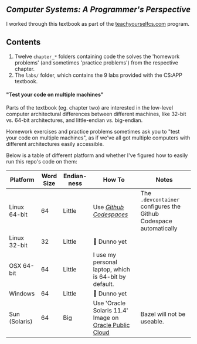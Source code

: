 ## _Computer Systems: A Programmer's Perspective_

I worked through this textbook as part of the [teachyourselfcs.com](https://teachyourselfcs.com/) program.

## Contents

1. Twelve `chapter_*` folders containing code the solves the 'homework problems' (and sometimes 'practice problems') from the respective chapter.
2. The `labs/` folder, which contains the 9 labs provided with the CS:APP textbook.

#### "Test your code on multiple machines"

Parts of the textbook (eg. chapter two) are interested in the low-level computer architectural differences between
different machines, like 32-bit vs. 64-bit architectures, and little-endian vs. big-endian.

Homework exercises and practice problems sometimes ask you to "test your code on multiple machines", as if we've all
got multiple computers with different architectures easily accessible.

Below is a table of different platform and whether I've figured how to easily run this repo's code on them:

| **Platform** | **Word Size** | **Endian-ness** | **How To** | **Notes** |
|--------------|---------------|-----------------|------------|-----------|
| Linux 64-bit | 64 | Little | Use [_Github Codespaces_](https://github.com/codespaces) | The `.devcontainer` configures the Github Codespace automatically |
| Linux 32-bit | 32 | Little | 🚧 Dunno yet | |
| OSX 64-bit   | 64 | Little | I use my personal laptop, which is 64-bit by default. | |
| Windows      | 64 | Little | 🚧 Dunno yet | |
| Sun (Solaris)| 64 | Big    | Use 'Oracle Solaris 11.4' Image on [Oracle Public Cloud](https://www.oracle.com/cloud/free/) | Bazel will not be useable. |